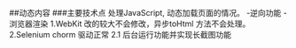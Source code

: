 ##动态内容 
###主要技术点
处理JavaScript, 动态加载页面的情况。
-逆向功能
-浏览器渲染
1.WebKit  改的较大不会修改，异步toHtml 方法不会处理。
2.Selenium chorm 驱动正常
2.1 后台运行功能并实现长截图功能

